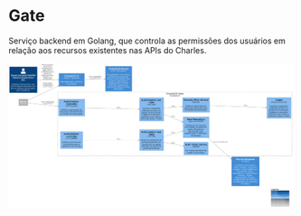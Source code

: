 # Gate

Serviço backend em Golang, que controla as permissões dos usuários em relação aos recursos existentes nas APIs do Charles.

![diagram](c3.png)